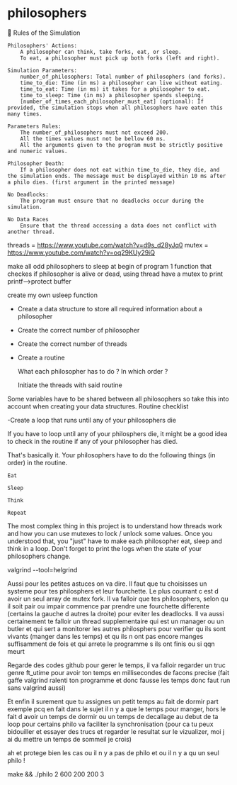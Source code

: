 # philosophers

📜 Rules of the Simulation

    Philosophers' Actions:
        A philosopher can think, take forks, eat, or sleep.
        To eat, a philosopher must pick up both forks (left and right).

    Simulation Parameters:
        number_of_philosophers: Total number of philosophers (and forks).
        time_to_die: Time (in ms) a philosopher can live without eating.
        time_to_eat: Time (in ms) it takes for a philosopher to eat.
        time_to_sleep: Time (in ms) a philosopher spends sleeping.
        [number_of_times_each_philosopher_must_eat] (optional): If provided, the simulation stops when all philosophers have eaten this many times.

    Parameters Rules:
        The number_of_philosophers must not exceed 200.
        All the times values must not be bellow 60 ms.
        All the arguments given to the program must be strictly positive and numeric values.

    Philosopher Death:
        If a philosopher does not eat within time_to_die, they die, and the simulation ends. The message must be displayed within 10 ms after a philo dies. (first argument in the printed message)

    No Deadlocks:
        The program must ensure that no deadlocks occur during the simulation.

    No Data Races
        Ensure that the thread accessing a data does not conflict with another thread.



threads = https://www.youtube.com/watch?v=d9s_d28yJq0
mutex = https://www.youtube.com/watch?v=oq29KUy29iQ

make all odd philosophers to sleep at begin of program
1 function that checkes if philosopher is alive or dead, using thread
have a mutex to print printf-->protect buffer

create my own usleep function

- Create a data structure to store all required information about a philosopher

- Create the correct number of philosopher

- Create the correct number of threads

- Create a routine

    What each philosopher has to do ? In which order ?

    Initiate the threads with said routine

Some variables have to be shared between all philosophers so take this into account when creating your data structures.
Routine checklist

   -Create a loop that runs until any of your philosophers die

If you have to loop until any of your philosphers die, it might be a good idea to check in the routine if any of your philosopher has died.

That's basically it. Your philosophers have to do the following things (in order) in the routine.

    Eat

    Sleep

    Think

    Repeat

The most complex thing in this project is to understand how threads work and how you can use mutexes to lock / unlock some values. Once you understood that, you "just" have to make each philosopher eat, sleep and think in a loop. Don't forget to print the logs when the state of your philosophers change.



 valgrind --tool=helgrind 

 Aussi pour les petites astuces on va dire. Il faut que tu choisisses un systeme pour tes philosphers et leur fourchette. Le plus courrant c est d avoir un seul array de mutex fork. Il va falloir que tes philosophers, selon qu il soit pair ou impair commence par prendre une fourchette differente (certains la gauche d autres la droite) pour eviter les deadlocks. Il va aussi certainement te falloir un thread supplementaire qui est un manager ou un butler et qui sert a monitorer les autres philosphers pour verifier qu ils sont vivants (manger dans les temps) et qu ils n ont pas encore manges suffisamment de fois et qui arrete le programme s ils ont finis ou si qqn meurt

Regarde des codes github pour gerer le temps, il va falloir regarder un truc genre ft_utime pour avoir ton temps en millisecondes de facons precise (fait gaffe valgrind ralenti ton programme et donc fausse les temps donc faut run sans valgrind aussi)

Et enfin il surement que tu assignes un petit temps au fait de dormir part exemple pcq en fait dans le sujet il n y a que le temps pour manger, hors le fait d avoir un temps de dormir ou un temps de decallage au debut de ta loop pour certains philo va faciliter la synchronisation (pour ca tu peux bidouiller et essayer des trucs et regarder le resultat sur le vizualizer, moi j ai du mettre un temps de sommeil je crois)

ah et  protege bien les cas ou il n y a pas de philo et ou il n y a qu un seul philo !


 make && ./philo 2 600 200 200 3